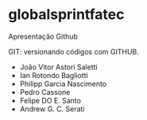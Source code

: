 # globalsprintfatec
Apresentação Github

GIT: versionando códigos com GITHUB.

- João Vitor Astori Saletti
- Ian Rotondo Bagliotti
- Philipp Garcia Nascimento
- Pedro Cassone
- Felipe DO E. Santo
- Andrew G. C. Serati